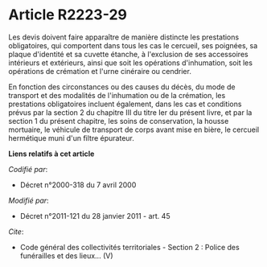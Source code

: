 # Article R2223-29

Les devis doivent faire apparaître de manière distincte les prestations obligatoires, qui comportent dans tous les cas le
cercueil, ses poignées, sa plaque d'identité et sa cuvette étanche, à l'exclusion de ses accessoires intérieurs et
extérieurs, ainsi que soit les opérations d'inhumation, soit les opérations de crémation et l'urne cinéraire ou cendrier.

En fonction des circonstances ou des causes du décès, du mode de transport et des modalités de l'inhumation ou de la
crémation, les prestations obligatoires incluent également, dans les cas et conditions prévus par la section 2 du chapitre
III du titre Ier du présent livre, et par la section 1 du présent chapitre, les soins de conservation, la housse mortuaire,
le véhicule de transport de corps avant mise en bière, le cercueil hermétique muni d'un filtre épurateur.

**Liens relatifs à cet article**

_Codifié par_:

  - Décret n°2000-318 du 7 avril 2000

_Modifié par_:

  - Décret n°2011-121 du 28 janvier 2011 - art. 45

_Cite_:

  - Code général des collectivités territoriales -  Section 2 : Police des funérailles et des lieux... (V)
